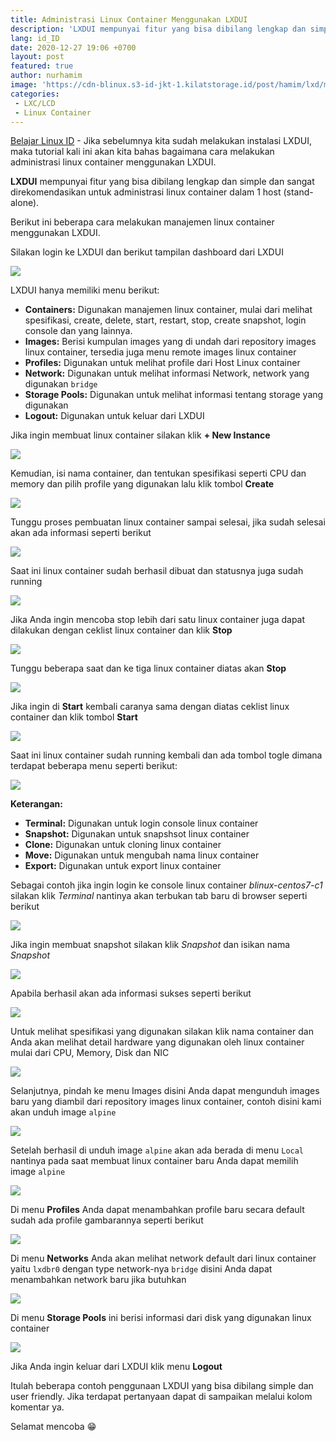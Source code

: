```yaml
---
title: Administrasi Linux Container Menggunakan LXDUI
description: 'LXDUI mempunyai fitur yang bisa dibilang lengkap dan simple dan sangat direkomendasikan untuk administrasi linux container dalam 1 host (stand-alone)'
lang: id_ID
date: 2020-12-27 19:06 +0700
layout: post
featured: true
author: nurhamim
image: 'https://cdn-blinux.s3-id-jkt-1.kilatstorage.id/post/hamim/lxd/manage-lxdui/cover2.png'
categories:
 - LXC/LCD
 - Linux Container
---
```


[Belajar Linux ID](https://belajarlinux.id) - Jika sebelumnya kita sudah melakukan instalasi LXDUI, maka tutorial kali ini akan kita bahas bagaimana cara melakukan administrasi linux container menggunakan LXDUI.

**LXDUI** mempunyai fitur yang bisa dibilang lengkap dan simple dan sangat direkomendasikan untuk administrasi linux container dalam 1 host (stand-alone).

Berikut ini beberapa cara melakukan manajemen linux container menggunakan LXDUI. 

Silakan login ke LXDUI dan berikut tampilan dashboard dari LXDUI

![](https://cdn-blinux.s3-id-jkt-1.kilatstorage.id/post/hamim/lxd/manage-lxdui/1.png)

LXDUI hanya memiliki menu berikut: 

- **Containers:** Digunakan manajemen linux container, mulai dari melihat spesifikasi, create, delete, start, restart, stop, create snapshot, login console dan yang lainnya. 
- **Images:** Berisi kumpulan images yang di undah dari repository images linux container, tersedia juga menu remote images linux container
- **Profiles:** Digunakan untuk melihat profile dari Host Linux container 
- **Network:** Digunakan untuk melihat informasi Network, network yang digunakan `bridge`
- **Storage Pools:** Digunakan untuk melihat informasi tentang storage yang digunakan
- **Logout:** Digunakan untuk keluar dari LXDUI

Jika ingin membuat linux container silakan klik **+ New Instance**

![](https://cdn-blinux.s3-id-jkt-1.kilatstorage.id/post/hamim/lxd/manage-lxdui/2.png)

Kemudian, isi nama container, dan tentukan spesifikasi seperti CPU dan memory dan pilih profile yang digunakan lalu klik tombol **Create**

![](https://cdn-blinux.s3-id-jkt-1.kilatstorage.id/post/hamim/lxd/manage-lxdui/3.png)

Tunggu proses pembuatan linux container sampai selesai, jika sudah selesai akan ada informasi seperti berikut

![](https://cdn-blinux.s3-id-jkt-1.kilatstorage.id/post/hamim/lxd/manage-lxdui/4.png)

Saat ini linux container sudah berhasil dibuat dan statusnya juga sudah running

![](https://cdn-blinux.s3-id-jkt-1.kilatstorage.id/post/hamim/lxd/manage-lxdui/5.png)

Jika Anda ingin mencoba stop lebih dari satu linux container juga dapat dilakukan dengan ceklist linux container dan klik **Stop** 

![](https://cdn-blinux.s3-id-jkt-1.kilatstorage.id/post/hamim/lxd/manage-lxdui/6.png)

Tunggu beberapa saat dan ke tiga linux container diatas akan **Stop** 

![](https://cdn-blinux.s3-id-jkt-1.kilatstorage.id/post/hamim/lxd/manage-lxdui/7.png)

Jika ingin di **Start** kembali caranya sama dengan diatas ceklist linux container dan klik tombol **Start**

![](https://cdn-blinux.s3-id-jkt-1.kilatstorage.id/post/hamim/lxd/manage-lxdui/8.png)

Saat ini linux container sudah running kembali dan ada tombol togle dimana terdapat beberapa menu seperti berikut: 

![](https://cdn-blinux.s3-id-jkt-1.kilatstorage.id/post/hamim/lxd/manage-lxdui/9.png)

**Keterangan:**

- **Terminal:** Digunakan untuk login console linux container
- **Snapshot:** Digunakan untuk snapshsot linux container
- **Clone:** Digunakan untuk cloning linux container
- **Move:** Digunakan untuk mengubah nama linux container
- **Export:** Digunakan untuk export linux container

Sebagai contoh jika ingin login ke console linux container *blinux-centos7-c1* silakan klik *Terminal* nantinya akan terbukan tab baru di browser seperti berikut

![](https://cdn-blinux.s3-id-jkt-1.kilatstorage.id/post/hamim/lxd/manage-lxdui/10.png)

Jika ingin membuat snapshot silakan klik *Snapshot* dan isikan nama *Snapshot*

![](https://cdn-blinux.s3-id-jkt-1.kilatstorage.id/post/hamim/lxd/manage-lxdui/11.png)

Apabila berhasil akan ada informasi sukses seperti berikut

![](https://cdn-blinux.s3-id-jkt-1.kilatstorage.id/post/hamim/lxd/manage-lxdui/12.png)

Untuk melihat spesifikasi yang digunakan silakan klik nama container dan Anda akan melihat detail hardware yang digunakan oleh linux container mulai dari CPU, Memory,  Disk dan NIC

![](https://cdn-blinux.s3-id-jkt-1.kilatstorage.id/post/hamim/lxd/manage-lxdui/13.png)

Selanjutnya, pindah ke menu Images disini Anda dapat mengunduh images baru yang diambil dari repository images linux container, contoh disini kami akan unduh image `alpine` 

![](https://cdn-blinux.s3-id-jkt-1.kilatstorage.id/post/hamim/lxd/manage-lxdui/15.png)

Setelah berhasil di unduh image `alpine` akan ada berada di menu `Local` nantinya pada saat membuat linux container baru Anda dapat memilih image `alpine` 

![](https://cdn-blinux.s3-id-jkt-1.kilatstorage.id/post/hamim/lxd/manage-lxdui/16.png)

Di menu **Profiles** Anda dapat menambahkan profile baru secara default sudah ada profile gambarannya seperti berikut

![](https://cdn-blinux.s3-id-jkt-1.kilatstorage.id/post/hamim/lxd/manage-lxdui/17.png)

Di menu **Networks** Anda akan melihat network default dari linux container yaitu `lxdbr0` dengan type network-nya `bridge` disini Anda dapat menambahkan network baru jika butuhkan

![](https://cdn-blinux.s3-id-jkt-1.kilatstorage.id/post/hamim/lxd/manage-lxdui/18.png)

Di menu **Storage Pools** ini berisi informasi dari disk yang digunakan linux container

![](https://cdn-blinux.s3-id-jkt-1.kilatstorage.id/post/hamim/lxd/manage-lxdui/19.png)

Jika Anda ingin keluar dari LXDUI klik menu **Logout**

Itulah beberapa contoh penggunaan LXDUI yang bisa dibilang simple dan user friendly. Jika terdapat pertanyaan dapat di sampaikan melalui kolom komentar ya. 

Selamat mencoba 😁
